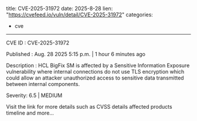  
title: CVE-2025-31972
date: 2025-8-28
lien: "https://cvefeed.io/vuln/detail/CVE-2025-31972"
categories:
  - cve
---

CVE ID : CVE-2025-31972

Published :  Aug. 28
2025
5:15 p.m. | 1 hour
6 minutes ago

Description : HCL BigFix SM is affected by a Sensitive Information Exposure vulnerability where internal connections do not use TLS encryption which could allow an attacker unauthorized access to sensitive data transmitted between internal components.

Severity: 6.5 | MEDIUM

Visit the link for more details
such as CVSS details
affected products
timeline
and more...
